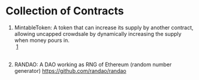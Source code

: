 # Collection of Contracts

1. MintableToken: A token that can increase its supply by another contract, allowing uncapped crowdsale by dynamically increasing the supply when money pours in. <br>
&nbsp;[1](https://github.com/TokenMarketNet/ico/blob/master/contracts/MintableToken.sol) <br><br>


2. RANDAO: A DAO working as RNG of Ethereum (random number generator)
https://github.com/randao/randao
